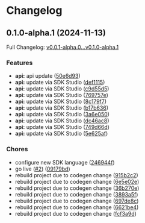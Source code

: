 # Changelog

## 0.1.0-alpha.1 (2024-11-13)

Full Changelog: [v0.0.1-alpha.0...v0.1.0-alpha.1](https://github.com/prelude-so/node-sdk/compare/v0.0.1-alpha.0...v0.1.0-alpha.1)

### Features

* **api:** api update ([50e6d93](https://github.com/prelude-so/node-sdk/commit/50e6d9372899191c1cf6e3728d28976f9f0f5ed2))
* **api:** update via SDK Studio ([def1115](https://github.com/prelude-so/node-sdk/commit/def111577e7f8704e742beb95d668519dbe71bd9))
* **api:** update via SDK Studio ([c9d55d5](https://github.com/prelude-so/node-sdk/commit/c9d55d5e7381a76d00c22c10cb290a5ee6f16309))
* **api:** update via SDK Studio ([769757e](https://github.com/prelude-so/node-sdk/commit/769757ea2c07bb7179546e5f8466c0f0157c1cfb))
* **api:** update via SDK Studio ([8c179f7](https://github.com/prelude-so/node-sdk/commit/8c179f7ca28be5ceffd255361c96981179230878))
* **api:** update via SDK Studio ([b17b636](https://github.com/prelude-so/node-sdk/commit/b17b63685a65a19ccb281472f981637ca6b52296))
* **api:** update via SDK Studio ([3a6e050](https://github.com/prelude-so/node-sdk/commit/3a6e0505e6d474e97305181b9338fcd52ce6b995))
* **api:** update via SDK Studio ([dc46ac8](https://github.com/prelude-so/node-sdk/commit/dc46ac8abe7601927aecad517583800133a731bc))
* **api:** update via SDK Studio ([749d66d](https://github.com/prelude-so/node-sdk/commit/749d66de6c8e0ec36d25d3b9bbc1c8c9912bbb97))
* **api:** update via SDK Studio ([5e625af](https://github.com/prelude-so/node-sdk/commit/5e625af5b26ceeb96adef4a3bd57cdcec71aa2e5))


### Chores

* configure new SDK language ([246944f](https://github.com/prelude-so/node-sdk/commit/246944f151fef603db8e3a6fa1e4b5867648e642))
* go live ([#2](https://github.com/prelude-so/node-sdk/issues/2)) ([09179bd](https://github.com/prelude-so/node-sdk/commit/09179bdd52f003df87fbca9eac78e441afae0bce))
* rebuild project due to codegen change ([915b2c2](https://github.com/prelude-so/node-sdk/commit/915b2c29345f4dd4192ef4f63f018c34376ec099))
* rebuild project due to codegen change ([6e5e02e](https://github.com/prelude-so/node-sdk/commit/6e5e02ea1849c9799de6c1917277289711f7534d))
* rebuild project due to codegen change ([36b270e](https://github.com/prelude-so/node-sdk/commit/36b270e229d29c5a8d009f59af5bc37affb0bb19))
* rebuild project due to codegen change ([3893a5f](https://github.com/prelude-so/node-sdk/commit/3893a5f4de7c5678178d04a821ac5a2d742220e0))
* rebuild project due to codegen change ([697de8c](https://github.com/prelude-so/node-sdk/commit/697de8c1ea5fb658aedbd1d3f7113a20c8519f83))
* rebuild project due to codegen change ([6621be4](https://github.com/prelude-so/node-sdk/commit/6621be4883b079de3c585263c06927dcdedb1619))
* rebuild project due to codegen change ([fcf3a9d](https://github.com/prelude-so/node-sdk/commit/fcf3a9daf657d56ad2c5a6fcf72d4d3fbc03b7a7))
